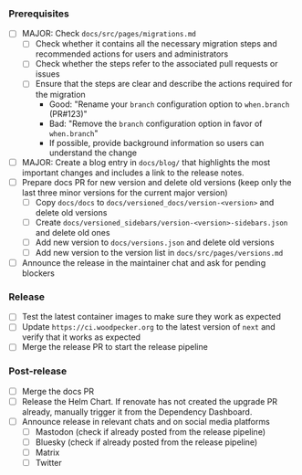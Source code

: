 <!-- markdownlint-disable MD041 -->

### Prerequisites

- [ ] MAJOR: Check `docs/src/pages/migrations.md`
  - [ ] Check whether it contains all the necessary migration steps and recommended actions for users and administrators
  - [ ] Check whether the steps refer to the associated pull requests or issues
  - [ ] Ensure that the steps are clear and describe the actions required for the migration
    - Good: "Rename your `branch` configuration option to `when.branch` (PR#123)"
    - Bad: "Remove the `branch` configuration option in favor of `when.branch`"
    - If possible, provide background information so users can understand the change
- [ ] MAJOR: Create a blog entry in `docs/blog/` that highlights the most important changes and includes a link to the release notes.
- [ ] Prepare docs PR for new version and delete old versions (keep only the last three minor versions for the current major version)
  - [ ] Copy `docs/docs` to `docs/versioned_docs/version-<version>` and delete old versions
  - [ ] Create `docs/versioned_sidebars/version-<version>-sidebars.json` and delete old ones
  - [ ] Add new version to `docs/versions.json` and delete old versions
  - [ ] Add new version to the version list in `docs/src/pages/versions.md`
- [ ] Announce the release in the maintainer chat and ask for pending blockers

### Release

- [ ] Test the latest container images to make sure they work as expected
- [ ] Update `https://ci.woodpecker.org` to the latest version of `next` and verify that it works as expected
- [ ] Merge the release PR to start the release pipeline

### Post-release

- [ ] Merge the docs PR
- [ ] Release the Helm Chart. If renovate has not created the upgrade PR already, manually trigger it from the Dependency Dashboard.
- [ ] Announce release in relevant chats and on social media platforms
  - [ ] Mastodon (check if already posted from the release pipeline)
  - [ ] Bluesky (check if already posted from the release pipeline)
  - [ ] Matrix
  - [ ] Twitter
